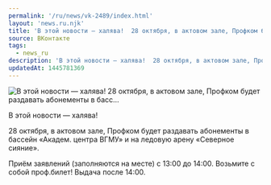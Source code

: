 ```yaml
---
permalink: '/ru/news/vk-2489/index.html'
layout: 'news.ru.njk'
title: 'В этой новости — халява!  28 октября, в актовом зале, Профком будет раздавать абонементы в басс…'
source: ВКонтакте
tags:
  - news_ru
description: 'В этой новости — халява!  28 октября, в актовом зале, Профком будет раздавать абонементы в басс…'
updatedAt: 1445781369
---
```

![В этой новости — халява!  28 октября, в актовом зале, Профком будет раздавать абонементы в басс…](https://sun9-38.userapi.com/impf/c628725/v628725484/200fc/WGqU9EDHIOE.jpg?size=798x727&quality=96&proxy=1&sign=5fd44d5bb845274b8c22999e286fddc9&c_uniq_tag=zhCjkKm7J2gRv9DjR-cYCvSVzlDA_37KBsizf_4yD5E&type=album)

В этой новости — халява!

28 октября, в актовом зале, Профком будет раздавать абонементы в бассейн «Академ. центра ВГМУ» и на ледовую арену «Северное сияние».

Приём заявлений (заполняются на месте) с 13:00 до 14:00. Возьмите с собой проф.билет!
Выдача после 14:00.
